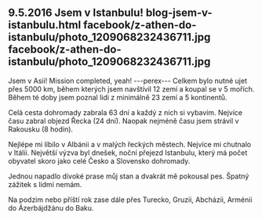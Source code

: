 9.5.2016
Jsem v Istanbulu!
blog-jsem-v-istanbulu.html
facebook/z-athen-do-istanbulu/photo_1209068232436711.jpg
facebook/z-athen-do-istanbulu/photo_1209068232436711.jpg
--------------

Jsem v Asii! Mission completed, yeah!
---perex---
Celkem bylo nutné ujet přes 5000 km, během kterých jsem navštívil 12 zemí a koupal se v 5 mořích. Během té doby jsem poznal lidi z minimálně 23 zemí a 5 kontinentů.

Celá cesta dohromady zabrala 63 dní a každý z nich si vybavím. Nejvíce času zabral objezd Řecka (24 dní). Naopak nejméně času jsem strávil v Rakousku (8 hodin).

Nejlépe mi líbilo v Albánii a v malých řeckých městech. Nejvíce mi chutnalo v Itálii. Největší výzva byl dnešek, noční přejezd Istanbulu, který má počet obyvatel skoro jako celé Česko a Slovensko dohromady.

Jednou napadlo divoké prase můj stan a dvakrát mě pokousal pes. Špatný zážitek s lidmi nemám. 

Na podzim nebo příští rok zase dále přes Turecko, Gruzii, Abcházii, Arménii do Ázerbájdžánu do Baku.